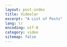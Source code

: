 ```yaml
---
layout: post-index
title: Videolar
excerpt: "A List of Posts"
lang: tr
encoding: utf-8
category: video
sitemap: false
---
```

